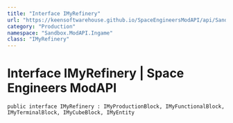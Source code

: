 ```yaml
---
title: "Interface IMyRefinery"
url: "https://keensoftwarehouse.github.io/SpaceEngineersModAPI/api/Sandbox.ModAPI.Ingame.IMyRefinery.html"
category: "Production"
namespace: "Sandbox.ModAPI.Ingame"
class: "IMyRefinery"
---
```


# Interface IMyRefinery | Space Engineers ModAPI

```
public interface IMyRefinery : IMyProductionBlock, IMyFunctionalBlock, IMyTerminalBlock, IMyCubeBlock, IMyEntity
```